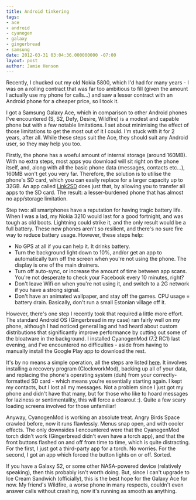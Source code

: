 ```yaml
---
title: Android tinkering
tags:
- ace
- android
- cyanogen
- galaxy
- gingerbread
- samsung
date: 2012-03-31 03:04:36.000000000 -07:00
layout: post
author: Jamie Henson
---
```


Recently, I chucked out my old Nokia 5800, which I'd had for many years - I was on a rolling contract that was far too ambitious to fill (given the amount I actually use my phone for calls...) and saw a lesser contract with an Android phone for a cheaper price, so I took it.

I got a Samsung Galaxy Ace, which in comparison to other Android phones I've encountered (S, S2, Defy, Desire, Wildfire) is a modest and capable phone but with a few notable limitations. I set about minimising the effect of those limitations to get the most out of it I could. I'm stuck with it for 2 years, after all. While these steps suit the Ace, they should suit any Android user, so they may help you too.

<!-- more -->

Firstly, the phone has a woeful amount of internal storage (around 160MB). With no extra steps, most apps you download will sit right on the phone itself, and, along with all the basic phone data (messages, contacts etc...), 160MB won't get you very far. Therefore, the solution is to utilise the phone's SD card, which you can easily replace for a larger capacity up to 32GB. An app called [Link2SD](https://play.google.com/store/apps/details?id=com.buak.Link2SD&amp;hl=en "Link2SD") does just that, by allowing you to transfer all apps to the SD card. The result: a lesser-burdened phone that has almost no app/storage limitation.

Step two: all smartphones have a reputation for having tragic battery life. When I was a lad, my Nokia 3210 would last for a good fortnight, and was tough as old boots. Lightning could strike it, and the only result would be a full battery. These new phones aren't so resilient, and there's no sure fire way to reduce battery usage. However, these steps help:

*   No GPS at all if you can help it. It drinks battery.
*   Turn the background light down to 10%, and/or get an app to automatically turn off the screen when you're not using the phone. The display is one of the main drainers.
*   Turn off auto-sync, or increase the amount of time between app scans. You're not desperate to check your Facebook every 10 minutes, right?
*   Don't leave Wifi on when you're not using it, and switch to a 2G network if you have a strong signal.
*   Don't have an animated wallpaper, and stay off the games. CPU usage = battery drain.
Basically, don't run a small Estonian village off it.

However, there's one step I recently took that required a little more effort. The standard Android OS (Gingerbread in my case) ran fairly well on my phone, although I had noticed general lag and had heard about custom distributions that significantly improve performance by cutting out some of the bloatware in the background. I installed CyanogenMod (7.2 RC1) last evening, and I've encountered no difficulties - aside from having to manually install the Google Play app to download the rest.

It's by no means a simple operation, all the steps are listed [here](http://forum.xda-developers.com/showthread.php?t=1543521). It involves installing a recovery program (ClockworkMod), backing up all of your data, and replacing the phone's operating system (duh) from your correctly-formatted SD card - which means you're essentially starting again. I kept my contacts, but I lost all my messages. Not a problem since I just got my phone and didn't have that many, but for those who like to hoard messages for laziness or sentimentality, this will force a clearout :). Quite a few scary loading screens involved for those unfamiliar!

Anyway, CyanogenMod is working an absolute treat. Angry Birds Space crawled before, now it runs flawlessly. Menus snap open, and with cooler effects. The only downsides I encountered were that the CyanogenMod torch didn't work (Gingerbread didn't even have a torch app), and that the front buttons flashed on and off from time to time, which is quite distracting. For the first, I just got a third-party app for a torch. No worries. For the second, I got an app which forced the button lights on or off. Sorted.

If you have a Galaxy S2, or some other NASA-powered device (relatively speaking), then this probably isn't worth doing. But, since I can't upgrade to Ice Cream Sandwich (officially), this is the best hope for the Galaxy Ace for now. My friend's Wildfire, a worse phone in many respects, couldn't even answer calls without crashing, now it's running as smooth as anything.
